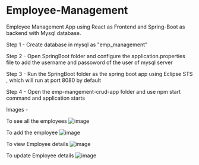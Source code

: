 # Employee-Management
Employee Management App using React as Frontend and Spring-Boot as backend with Mysql database.

Step 1  - 
Create database in mysql as "emp_management"

Step 2 -
Open SpringBoot folder and configure the application.properties file to add the username and passoword of the user of mysql server

Step 3  - 
Run the SpringBoot folder as the spring boot app using Eclipse STS , which will run at port 8080 by default

Step 4 - 
Open the emp-mangement-crud-app folder and use npm start command and application starts

Images - 

To see all the employees
![image](https://user-images.githubusercontent.com/76932742/178663552-6d4fa793-94af-4ea4-9566-2d70a8d6ad49.png)


To add the employee
![image](https://user-images.githubusercontent.com/76932742/178663515-46f46e52-6d27-4b12-ad87-78af7a017007.png)


To view Employee details
![image](https://user-images.githubusercontent.com/76932742/178663638-2b0219e4-73b3-4c43-bd83-6d820326e99f.png)

To update Employee details
![image](https://user-images.githubusercontent.com/76932742/178664365-c4a59061-4600-486a-b095-bc1bad3ae1ab.png)




